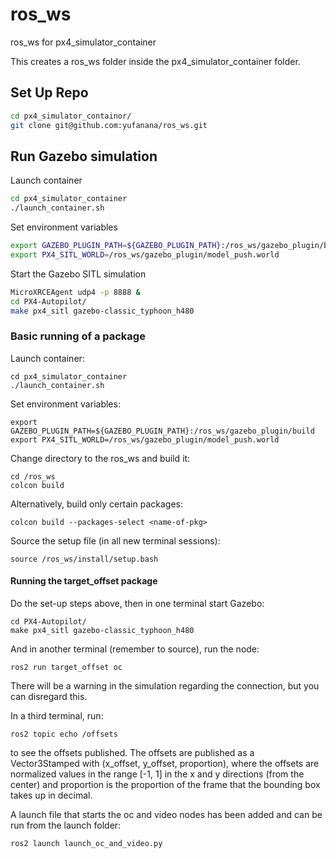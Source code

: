 
# ros_ws

ros_ws for px4_simulator_container

This creates a ros_ws folder inside the px4_simulator_container folder.

## Set Up Repo

```bash
cd px4_simulator_containor/
git clone git@github.com:yufanana/ros_ws.git
```

## Run Gazebo simulation

Launch container

```bash
cd px4_simulator_container
./launch_container.sh
```

Set environment variables

```bash
export GAZEBO_PLUGIN_PATH=${GAZEBO_PLUGIN_PATH}:/ros_ws/gazebo_plugin/build
export PX4_SITL_WORLD=/ros_ws/gazebo_plugin/model_push.world
```

Start the Gazebo SITL simulation

```bash
MicroXRCEAgent udp4 -p 8888 &
cd PX4-Autopilot/
make px4_sitl gazebo-classic_typhoon_h480
```

### Basic running of a package

Launch container:
```
cd px4_simulator_container
./launch_container.sh
```

Set environment variables:
```
export GAZEBO_PLUGIN_PATH=${GAZEBO_PLUGIN_PATH}:/ros_ws/gazebo_plugin/build
export PX4_SITL_WORLD=/ros_ws/gazebo_plugin/model_push.world
```

Change directory to the ros_ws and build it:
```
cd /ros_ws
colcon build
```

Alternatively, build only certain packages:
```
colcon build --packages-select <name-of-pkg>
```

Source the setup file (in all new terminal sessions):
```
source /ros_ws/install/setup.bash
```

#### Running the target_offset package
Do the set-up steps above, then in one terminal start Gazebo:
```
cd PX4-Autopilot/
make px4_sitl gazebo-classic_typhoon_h480
```

And in another terminal (remember to source), run the node:
```
ros2 run target_offset oc
```
There will be a warning in the simulation regarding the connection, but you can disregard this.

In a third terminal, run:
```
ros2 topic echo /offsets
```
to see the offsets published. The offsets are published as a Vector3Stamped with (x_offset, y_offset, proportion), where the offsets are normalized values in the range [-1, 1] in the x and y directions (from the center) and proportion is the proportion of the frame that the bounding box takes up in decimal.

A launch file that starts the oc and video nodes has been added and can be run from the launch folder:
```
ros2 launch launch_oc_and_video.py
```
